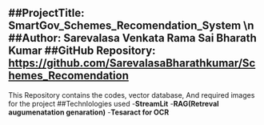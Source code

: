 ##ProjectTitle:
SmartGov_Schemes_Recomendation_System \n
##Author:
Sarevalasa Venkata Rama Sai Bharath Kumar
##GitHub Repository:
https://github.com/SarevalasaBharathkumar/Schemes_Recomendation
---
This Repository contains the codes, vector database, And required images for the project
##Technlologies used
-**StreamLit**
-**RAG(Retreval augumenatation genaration)**
-**Tesaract for OCR**

